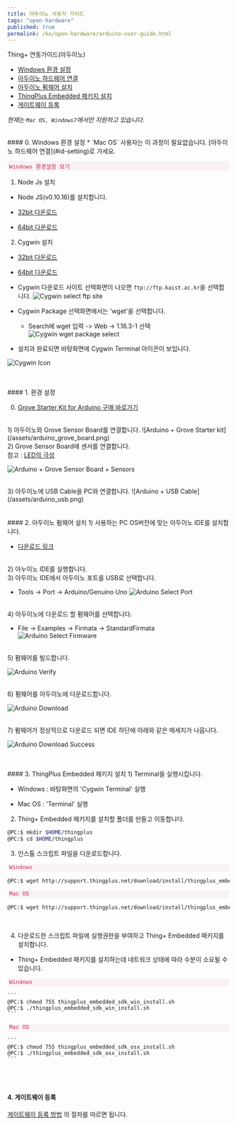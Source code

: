 ```yaml
---
title: 아두이노 사용자 가이드
tags: "open-hardware"
published: true
permalink: /ko/open-hardware/arduino-user-guide.html
---
```


Thing+ 연동가이드(아두이노)<br/>
<div id='id-windows'></div>

* [Windows 환경 설정](#id-windows)
* [아두이노 하드웨어 연결](#id-setting)
* [아두이노 펌웨어 설치](#id-firmware)
* [ThingPlus Embedded 패키지 설치](#id-package)
* [게이트웨이 등록](#id-register)


_현재는 `Mac OS, Windows7`에서만 지원하고 있습니다._

<br/>
#### 0. Windows 환경 설정
* `Mac OS` 사용자는 이 과정이 필요없습니다. [아두이노 하드웨어 연결](#id-setting)로 가세요.

<p class="dwExpand" style="color:#c7254e; background-color:#f9f2f4; border-radius:4px; padding: 2px 4px; font-size: 90%; font-family: Menlo,Monaco,Consolas,Courier New,monospace;"> Windows 환경설정 보기</p>


1) Node Js 설치
- Node JS(v0.10.16)를 설치합니다.

- <a href="https://nodejs.org/dist/v0.10.16/node-v0.10.16-x86.msi" target="_blank"> 32bit 다운로드</a>
- <a href="https://nodejs.org/dist/v0.10.16/x64/node-v0.10.16-x64.msi" target="_blank"> 64bit 다운로드</a>

2) Cygwin 설치

- <a href="https://cygwin.com/setup-x86.exe" target="_blank"> 32bit 다운로드</a>
- <a href="https://cygwin.com/setup-x86_64.exe" target="_blank"> 64bit 다운로드</a>

- Cygwin 다운로드 사이트 선택화면이 나오면 `ftp://ftp.kaist.ac.kr`을 선택합니다.
![Cygwin select ftp site](/assets/cygwin_site_select.png)

- Cygwin Package 선택화면에서는 'wget'을 선택합니다.

  - Search에 wget 입력 -> Web -> 1.16.3-1 선택
![Cygwin wget package select](/assets/cygwin_wget.png)


- 설치과 완료되면 바탕화면에 Cygwin Terminal 아이콘이 보입니다.

![Cygwin Icon](/assets/cygwin_icon.png)

<p class="dwExpand2"></p>


<div id='id-setting'></div>
<br/><br/>
#### 1. 환경 설정 

0) <a href="https://www.icbanq.com/P005710113/S" target="_blank"> Grove Starter Kit for Arduino 구매 바로가기</a>

<br/>
1) 아두이노와 Grove Sensor Board를 연결합니다.
![Arduino + Grove Starter kit](/assets/arduino_grove_board.png)

<br/>
2) Grove Sensor Board에 센서를 연결합니다.<br/>
  참고 : <a href="#" class="ledtip" data-tooltip="">LED의 극성</a>

![Arduino + Grove Sensor Board + Sensors](/assets/arduino_sensors.png)

<br/>
3) 아두이노에 USB Cable을 PC와 연결합니다.
![Arduino + USB Cable](/assets/arduino_usb.png)

<div id='id-firmware'></div>
<br/><br/>
#### 2. 아두이노 펌웨어 설치
1) 사용하는 PC OS버전에 맞는 아두이노 IDE를 설치합니다.

   - <a href="https://www.arduino.cc/en/Main/Software" target="_blank"> 다운로드 링크 </a>

<br/>
2) 아누이노 IDE를 실행합니다.


<br/>
3) 아두이노 IDE에서 아두이노 포트를 USB로 선택합니다.

   - Tools -> Port -> Arduino/Genuino Uno
![Arduino Select Port](/assets/arduino_ide_select_port.png)

<br/>
4) 아두이노에 다운로드 할 펌웨어를 선택합니다.

   - File -> Examples -> Firmata -> StandardFirmata
![Arduino Select Firmware](/assets/arduino_ide_select_firmare.png)

<br/>
5) 펌웨어를 빌드합니다.

![Arduino Verify](/assets/arduino_ide_verify.png)

<br/>
6) 펌웨어를 아두이노에 다운로드합니다.

![Arduino Download](/assets/arduino_ide_upload.png)

<br/>
7) 펌웨어가 정상적으로 다운로드 되면 IDE 하단에 아래와 같은 메세지가 나옵니다.

![Arduino Download Success](/assets/arduino_ide_upload_done.png)

<div id='id-package'></div>
<br/><br/>
#### 3. ThingPlus Embedded 패키지 설치
1) Terminal을 실행시킵니다.

- Windows : 바탕화면의 'Cygwin Terminal' 실행

- Mac OS : 'Terminal' 실행

2) Thing+ Embedded 패키지를 설치할 폴더를 만들고 이동합니다.

```bash
@PC:$ mkdir $HOME/thingplus
@PC:$ cd $HOME/thingplus
```

3) 인스톨 스크립트 파일을 다운로드합니다.

<p class="dwExpand" style="color:#c7254e; background-color:#f9f2f4; border-radius:4px; padding: 2px 4px; font-size: 90%; font-family: Menlo,Monaco,Consolas,Courier New,monospace;"> Windows</p>

```bash
@PC:$ wget http://support.thingplus.net/download/install/thingplus_embedded_sdk_win_install.sh
```

<div class="dwExpand2"></div>

<p class="dwExpand" style="color:#c7254e; background-color:#f9f2f4; border-radius:4px; padding: 2px 4px; font-size: 90%; font-family: Menlo,Monaco,Consolas,Courier New,monospace;"> Mac OS</p>

```bash
@PC:$ wget http://support.thingplus.net/download/install/thingplus_embedded_sdk_osx_install.sh
```
<div class="dwExpand2"></div>
<br/>

4) 다운로드한 스크립트 파일에 실행권한을 부여하고 Thing+ Embedded 패키지를 설치합니다.

- Thing+ Embedded 패키지를 설치하는데 네트워크 상태에 따라 수분이 소요될 수 있습니다.

<p class="dwExpand" style="color:#c7254e; background-color:#f9f2f4; border-radius:4px; padding: 2px 4px; font-size: 90%; font-family: Menlo,Monaco,Consolas,Courier New,monospace;"> Windows</p>

    ```
    @PC:$ chmod 755 thingplus_embedded_sdk_win_install.sh
    @PC:$ ./thingplus_embedded_sdk_win_install.sh
    ```
<div class="dwExpand2"></div>

<p class="dwExpand" style="color:#c7254e; background-color:#f9f2f4; border-radius:4px; padding: 2px 4px; font-size: 90%; font-family: Menlo,Monaco,Consolas,Courier New,monospace;"> Mac OS</p>

    ```
    @PC:$ chmod 755 thingplus_embedded_sdk_osx_install.sh
    @PC:$ ./thingplus_embedded_sdk_osx_install.sh
    ```
<div class="dwExpand2"></div>
<div id='id-register'></div>

<br/><br/>
#### 4. 게이트웨이 등록
[게이트웨이 등록 방법](/ko/user-guide/registration.html#id-gateway) 의 절차를 따르면 됩니다.

